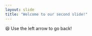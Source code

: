 ```yaml
---
layout: slide
title: "Welcome to our second slide!"
---
```

:laughing:
Use the left arrow to go back!
